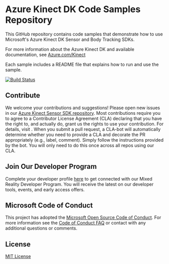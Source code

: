 # Azure Kinect DK Code Samples Repository

This GitHub repository contains code samples that demonstrate how to use Microsoft's Azure Kinect DK Sensor and Body Tracking SDKs.

For more information about the Azure Kinect DK and available documentation, see [Azure.com/Kinect](https://azure.microsoft.com/services/kinect-dk/)

Each sample includes a README file that explains how to run and use the sample.

[![Build Status](https://microsoft.visualstudio.com/Analog/_apis/build/status/Analog/AI/depthcamera/microsoft.Azure-Kinect-Samples?branchName=master)](https://microsoft.visualstudio.com/Analog/_build/latest?definitionId=41402&branchName=master)

## Contribute

We welcome your contributions and suggestions! Please open new issues in our [Azure Kinect Sensor SDK repository](https://github.com/microsoft/Azure-Kinect-Sensor-SDK/issues). Most contributions require you to agree to a Contributor License Agreement (CLA) declaring that you have the right to, and actually do, grant us the rights to use your contribution. For details, visit [](https://cla.microsoft.com).
When you submit a pull request, a CLA-bot will automatically determine whether you need to provide a CLA and decorate the PR appropriately (e.g., label, comment). Simply follow the instructions provided by the bot. You will only need to do this once across all repos using our CLA.

## Join Our Developer Program

Complete your developer profile [here](https://mixedreality.microsoftcrmportals.com/signup/) to get connected with our Mixed Reality Developer Program. You will receive the latest on our developer tools, events, and early access offers.

## Microsoft Code of Conduct

This project has adopted the [Microsoft Open Source Code of Conduct](https://opensource.microsoft.com/codeofconduct/). For more information see the [Code of Conduct FAQ](https://opensource.microsoft.com/codeofconduct/faq/) or contact [](opencode@microsoft.com) with any additional questions or comments.

## License

[MIT License](LICENSE)
